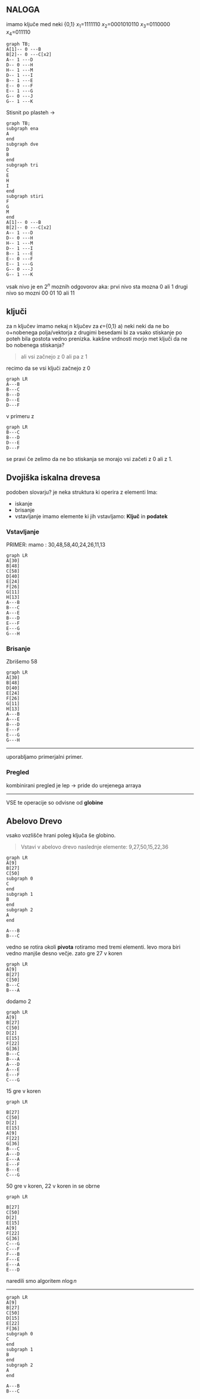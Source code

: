 ## NALOGA
imamo ključe med  neki {0,1}
$x_1$=1111110
$x_2$=0001010110
$x_3$=0110000
$x_4$=011110

```mermaid
graph TB;
A[1]-- 0 ---B
B[2]-- 0 ---C[x2]
A-- 1 ---D
D-- 0 ---H
H-- 1 ---M
D-- 1 ---I
B-- 1 ---E
E-- 0 ---F
E-- 1 ---G
G-- 0 ---J
G-- 1 ---K

```
Stisnit po plasteh ->

```mermaid
graph TB;
subgraph ena
A 
end
subgraph dve
D
B
end
subgraph tri
C
E
H
I
end
subgraph stiri
F
G
M
end
A[1]-- 0 ---B
B[2]-- 0 ---C[x2]
A-- 1 ---D
D-- 0 ---H
H-- 1 ---M
D-- 1 ---I
B-- 1 ---E
E-- 0 ---F
E-- 1 ---G
G-- 0 ---J
G-- 1 ---K

```
vsak nivo je en $2^n$ moznih odgovorov aka:
prvi nivo sta mozna 0 ali 1
drugi nivo so mozni 00 01 10 ali 11

## ključi
za n ključev 
imamo nekaj n ključev za $\epsilon$={0,1} 
a) neki neki da ne bo o+nobenega polja/vektorja z drugimi besedami bi za vsako stiskanje po poteh bila gostota vedno prenizka.
kakšne vrdnosti morjo met ključi da ne bo nobenega stiskanja?
> ali vsi začnejo z 0 ali pa z 1

recimo da se vsi ključi začnejo z 0

```mermaid
graph LR
A---B
B---C
B---D
D---E
D---F
```
v primeru z 
```mermaid
graph LR
B---C
B---D
D---E
D---F
```
se pravi če zelimo da ne bo stiskanja se morajo vsi začeti z 0 ali z 1.
## Dvojiška iskalna drevesa
podoben slovarju? 
je neka struktura ki operira z elementi
Ima:
- iskanje
- brisanje
- vstavljanje
imamo elemente ki jih vstavljamo:
**Ključ** in **podatek**

### Vstavljanje
PRIMER:
mamo : 30,48,58,40,24,26,11,13
```mermaid
graph LR
A[30]
B[48]
C[58]
D[40]
E[24]
F[26]
G[11]
H[13]
A---B
B---C
A---E
B---D
E---F
E---G
G---H
```
### Brisanje

Zbrišemo 58
```mermaid
graph LR
A[30]
B[48]
D[40]
E[24]
F[26]
G[11]
H[13]
A---B
A---E
B---D
E---F
E---G
G---H
```
---
uporabljamo primerjalni primer.

### Pregled
kombinirani pregled je lep -> pride do urejenega arraya

---

VSE te operacije so odvisne od **globine**

## Abelovo Drevo
vsako vozlišče hrani poleg ključa še globino.
>Vstavi v abelovo drevo naslednje elemente:
>9,27,50,15,22,36



```mermaid
graph LR
A[9]
B[27]
C[50]
subgraph 0
C
end
subgraph 1
B
end
subgraph 2
A
end

A---B
B---C
```

vedno se rotira okoli **pivota**
rotiramo med tremi elementi. levo mora biri vedno manjše desno večje. zato gre 27 v koren 
```mermaid
graph LR
A[9]
B[27]
C[50]
B---C
B---A
```
dodamo 2
```mermaid
graph LR
A[9]
B[27]
C[50]
D[2]
E[15]
F[22]
G[36]
B---C
B---A
A---D
A---E
E---F
C---G
```
15 gre v koren
```mermaid
graph LR

B[27]
C[50]
D[2]
E[15]
A[9]
F[22]
G[36]
B---C
A---D
E---A
E---F
B---E
C---G
```
50 gre v koren, 22 v koren  in se obrne
```mermaid
graph LR

B[27]
C[50]
D[2]
E[15]
A[9]
F[22]
G[36]
C---G
C---F
F---B
F---E
E---A
E---D
```
naredili smo algoritem $n\log n$

---


```mermaid
graph LR
A[9]
B[27]
C[50]
D[15]
E[22]
F[36]
subgraph 0
C
end
subgraph 1
B
end
subgraph 2
A
end

A---B
B---C
```